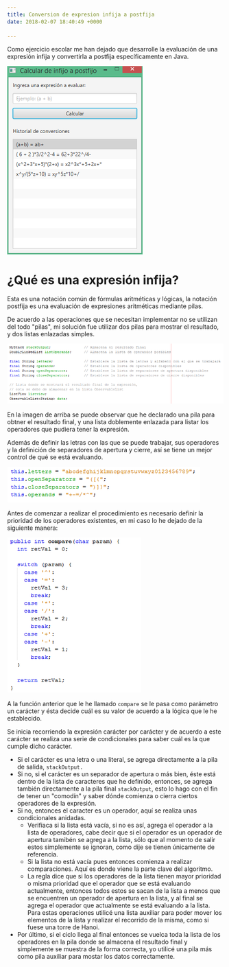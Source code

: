 ```yaml
---
title: Conversion de expresion infija a postfija
date: 2018-02-07 18:40:49 +0000

---
```

Como ejercicio escolar me han dejado que desarrolle la evaluación de una expresión infija y convertirla a postfija específicamente en Java.

![](assets/img/aplicacion.PNG)

# ¿Qué es una expresión infija?

Esta es una notación común de fórmulas aritméticas y lógicas, la notación postfija es una evaluación de expresiones aritméticas mediante pilas.

De acuerdo a las operaciones que se necesitan implementar no se utilizan del todo "pilas", mi solución fue utilizar dos pilas para mostrar el resultado, y dos listas enlazadas simples.

![](assets/img/variables.PNG)

En la imagen de arriba se puede observar que he declarado una pila para obtner el resultado final, y una lista doblemente enlazada para listar los operadores que pudiera tener la expresión.

Además de definir las letras con las que se puede trabajar, sus operadores y la definición de separadores de apertura y cierre, así se tiene un mejor control de qué se está evaluando.

![](assets/img/variables_2.PNG)

Antes de comenzar a realizar el procedimiento es necesario definir la prioridad de los operadores existentes, en mi caso lo he dejado de la siguiente manera:

![](assets/img/prioridad_de_operadores.PNG)

A la función anterior que le he llamado `compare` se le pasa como parámetro un carácter y ésta decide cuál es su valor de acuerdo a la lógica que le he establecido.

Se inicia recorriendo la expresión carácter por carácter y de acuerdo a este carácter se realiza una serie de condicionales para saber cuál es la que cumple dicho carácter.

* Si el carácter es una letra o una literal, se agrega directamente a la pila de salida,  `stackOutput.`
* Si no, si el carácter es un separador de apertura o más bien, éste está dentro de la lista de caracteres que he definido, entonces, se agrega también directamente a la pila final `stackOutput`, esto lo hago con el fin de tener un "comodín" y saber dónde comienza o cierra ciertos operadores de la expresión.
* Si no, entonces el caracter es un operador, aquí se realiza unas condicionales anidadas.
  * Verifiaca si la lista está vacía, si no es así, agrega el operador a la lista de operadores, cabe decir que si el operador es un operador de apertura tamibén se agrega a  la lista, sólo que al momento de salir estos simplemente se ignoran, como dije se tienen únicamente de referencia.
  * Si la lista no está vacía pues entonces comienza a realizar comparaciones. Aquí es donde viene la parte clave del algoritmo.
  * La regla dice que si los operadores de la lista tienen mayor prioridad o misma prioridad que el operador que se está evaluando actualmente, entonces todos estos se sacan de la lista a menos que se encuentren un operador de apertura en la lista, y al final se agrega el operador que actualmente se está evaluando a la lista. Para estas operaciones utilicé una lista auxiliar para poder mover los elementos de la lista y realizar el recorrido de la misma, como si fuese una torre de Hanoi.
* Por último, si el ciclo llega al final entonces se vuelca toda la lista de los operadores en la pila donde se almacena el resultado final y simplemente se muestra de  la forma correcta, yo utilicé una pila más como pila auxiliar para mostar los datos correctamente.